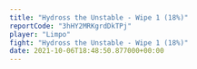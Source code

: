 ```yaml
---
title: "Hydross the Unstable - Wipe 1 (18%)"
reportCode: "3hHY2MRKgrdDkTPj"
player: "Limpo"
fight: "Hydross the Unstable - Wipe 1 (18%)"
date: 2021-10-06T18:48:50.877000+00:00
---
```


